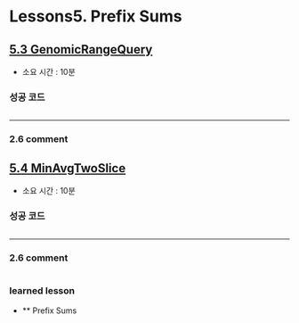 
# Lessons5. Prefix Sums
## [5.3 GenomicRangeQuery](https://app.codility.com/programmers/lessons/5-prefix_sums/genomic_range_query/)
* 소요 시간 : 10분
### 성공 코드
```python
```
--------------------------------------------------------------------
### 2.6 comment    




## [5.4 MinAvgTwoSlice](https://app.codility.com/programmers/lessons/5-prefix_sums/min_avg_two_slice/)
* 소요 시간 : 10분
### 성공 코드
```python
```
--------------------------------------------------------------------
### 2.6 comment    


#
 ### learned lesson
 
* ** Prefix Sums

#
 
 
